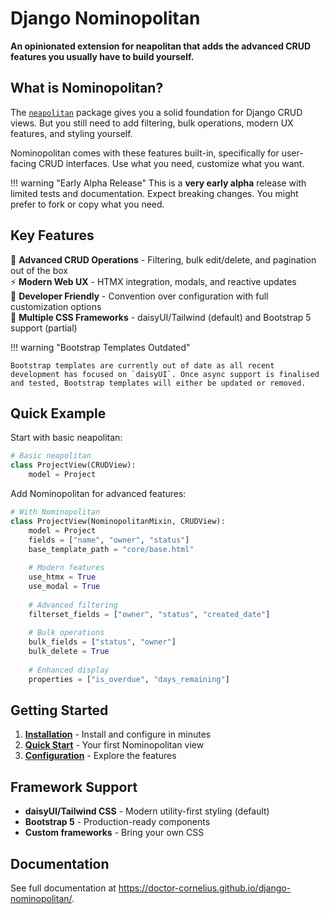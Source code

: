 # Django Nominopolitan

**An opinionated extension for neapolitan that adds the advanced CRUD features you usually have to build yourself.**

## What is Nominopolitan?

The [`neapolitan`](https://github.com/carltongibson/neapolitan/) package gives you a solid foundation for Django CRUD views. But you still need to add filtering, bulk operations, modern UX features, and styling yourself.

Nominopolitan comes with these features built-in, specifically for user-facing CRUD interfaces. Use what you need, customize what you want.

!!! warning "Early Alpha Release"
    This is a **very early alpha** release with limited tests and documentation. Expect breaking changes. You might prefer to fork or copy what you need.

## Key Features

🎯 **Advanced CRUD Operations** - Filtering, bulk edit/delete, and pagination out of the box  
⚡ **Modern Web UX** - HTMX integration, modals, and reactive updates  
🔧 **Developer Friendly** - Convention over configuration with full customization options  
🎨 **Multiple CSS Frameworks** - daisyUI/Tailwind (default) and Bootstrap 5 support (partial)

!!! warning "Bootstrap Templates Outdated"

    Bootstrap templates are currently out of date as all recent development has focused on `daisyUI`. Once async support is finalised and tested, Bootstrap templates will either be updated or removed.


## Quick Example

Start with basic neapolitan:

```python
# Basic neapolitan
class ProjectView(CRUDView):
    model = Project
```

Add Nominopolitan for advanced features:

```python
# With Nominopolitan
class ProjectView(NominopolitanMixin, CRUDView):
    model = Project
    fields = ["name", "owner", "status"]
    base_template_path = "core/base.html"
    
    # Modern features
    use_htmx = True
    use_modal = True
    
    # Advanced filtering
    filterset_fields = ["owner", "status", "created_date"]
    
    # Bulk operations
    bulk_fields = ["status", "owner"]
    bulk_delete = True
    
    # Enhanced display
    properties = ["is_overdue", "days_remaining"]
```

## Getting Started

1. **[Installation](getting_started.md#installation-dependencies)** - Install and configure in minutes
2. **[Quick Start](getting_started.md#quick-start-tutorial)** - Your first Nominopolitan view
3. **[Configuration](configuration/core_config.md)** - Explore the features

## Framework Support

- **daisyUI/Tailwind CSS** - Modern utility-first styling (default)
- **Bootstrap 5** - Production-ready components
- **Custom frameworks** - Bring your own CSS

## Documentation

See full documentation at https://doctor-cornelius.github.io/django-nominopolitan/.